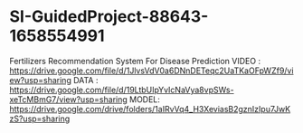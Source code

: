# SI-GuidedProject-88643-1658554991
Fertilizers Recommendation System For Disease Prediction
VIDEO : https://drive.google.com/file/d/1JlvsVdV0a6DNnDETeqc2UaTKaOFpWZf9/view?usp=sharing
DATA : https://drive.google.com/file/d/19LtbUIpYvIcNaVya8vpSWs-xeTcMBmG7/view?usp=sharing
MODEL: https://drive.google.com/drive/folders/1aIRvVq4_H3XeviasB2gznIzIpu7JwKzS?usp=sharing
